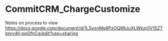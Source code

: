 # CommitCRM_ChargeCustomize

Notes on process to view
https://docs.google.com/document/d/1LSvonMe6PzOQ86JuXLWkzr0V15ZTbnrv4jl-poGfnCg/edit?usp=sharing 